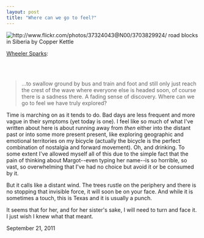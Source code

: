 ```yaml
---
layout: post
title: "Where can we go to feel?"
---
```


<img src="http://farm3.static.flickr.com/2558/3703829924_8800c4e88f.jpg" title="http://www.flickr.com/photos/37324043@N00/3703829924/ road blocks in Siberia by Copper Kettle">

[Wheeler Sparks](http://wheelersparks.com/2011/09/a-note-from-author-john-graves/):

<br><br>

> ...to swallow ground by bus and train and foot and still only just reach the crest of the wave where everyone else is headed soon, of course there is a sadness there. A fading sense of discovery. Where can we go to feel we have truly explored?

Time is marching on as it tends to do. Bad days are less frequent and more vague in their symptoms (yet today is one). I feel like so much of what I've written about here is about running away from *then* either into the distant past or into some more present present, like exploring geographic and emotional territories on my bicycle (actually the bicycle is the perfect combination of nostalgia and forward movement). Oh, and drinking. To some extent I've allowed myself all of this due to the simple fact that the pain of thinking about Margot--even typing her name--is so horrible, so vast, so overwhelming that I've had no choice but avoid it or be consumed by it.

But it calls like a distant wind. The trees rustle on the periphery and there is no stopping that invisible force, it will soon be on your face. And while it is sometimes a touch, this is Texas and it is usually a punch.

It seems that for her, and for her sister's sake, I will need to turn and face it. I just wish I knew what that meant.

<p class="date">September 21, 2011</p>